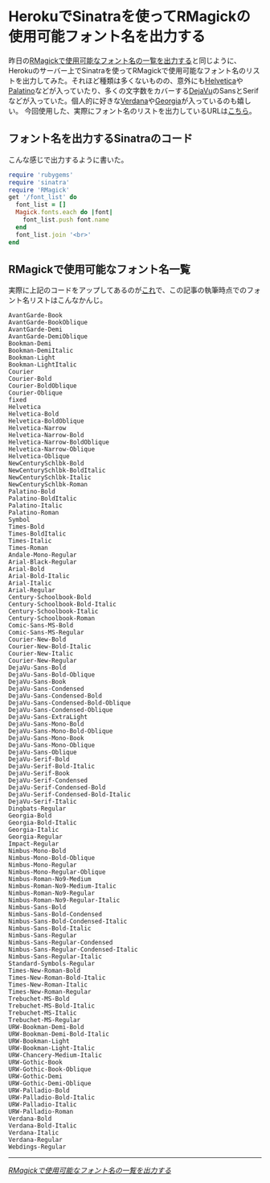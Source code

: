 # <span>HerokuでSinatraを使って</span><span>RMagickの使用可能フォント名を出力する</span>

昨日の[RMagickで使用可能なフォント名の一覧を出力する](/2011/04/11/ruby-rmagick-output-font-name-list)と同じように、Herokuのサーバー上でSinatraを使ってRMagickで使用可能なフォント名のリストを出力してみた。それほど種類は多くないものの、意外にも[Helvetica](http://ja.wikipedia.org/wiki/%E3%83%98%E3%83%AB%E3%83%99%E3%83%81%E3%82%AB)や[Palatino](http://ja.wikipedia.org/wiki/%E3%83%91%E3%83%A9%E3%83%86%E3%82%A3%E3%83%BC%E3%83%8E_(%E6%9B%B8%E4%BD%93))などが入っていたり、多くの文字数をカバーする[DejaVu](http://ja.wikipedia.org/wiki/DejaVu%E3%83%95%E3%82%A9%E3%83%B3%E3%83%88)のSansとSerifなどが入っていた。個人的に好きな[Verdana](http://ja.wikipedia.org/wiki/Verdana)や[Georgia](http://en.wikipedia.org/wiki/Georgia_(typeface))が入っているのも嬉しい。
今回使用した、実際にフォント名のリストを出力しているURLは[こちら](http://heroku-hello-world.heroku.com/font_list)。
<!-- READMORE -->


## フォント名を出力するSinatraのコード

こんな感じで出力するように書いた。

~~~ ruby
require 'rubygems'
require 'sinatra'
require 'RMagick'
get '/font_list' do
  font_list = []
  Magick.fonts.each do |font|
    font_list.push font.name
  end
  font_list.join '<br>'
end
~~~


## RMagickで使用可能なフォント名一覧
実際に上記のコードをアップしてあるのが[これ](http://heroku-hello-world.heroku.com/font_list)で、この記事の執筆時点でのフォント名リストはこんなかんじ。

~~~ text
AvantGarde-Book
AvantGarde-BookOblique
AvantGarde-Demi
AvantGarde-DemiOblique
Bookman-Demi
Bookman-DemiItalic
Bookman-Light
Bookman-LightItalic
Courier
Courier-Bold
Courier-BoldOblique
Courier-Oblique
fixed
Helvetica
Helvetica-Bold
Helvetica-BoldOblique
Helvetica-Narrow
Helvetica-Narrow-Bold
Helvetica-Narrow-BoldOblique
Helvetica-Narrow-Oblique
Helvetica-Oblique
NewCenturySchlbk-Bold
NewCenturySchlbk-BoldItalic
NewCenturySchlbk-Italic
NewCenturySchlbk-Roman
Palatino-Bold
Palatino-BoldItalic
Palatino-Italic
Palatino-Roman
Symbol
Times-Bold
Times-BoldItalic
Times-Italic
Times-Roman
Andale-Mono-Regular
Arial-Black-Regular
Arial-Bold
Arial-Bold-Italic
Arial-Italic
Arial-Regular
Century-Schoolbook-Bold
Century-Schoolbook-Bold-Italic
Century-Schoolbook-Italic
Century-Schoolbook-Roman
Comic-Sans-MS-Bold
Comic-Sans-MS-Regular
Courier-New-Bold
Courier-New-Bold-Italic
Courier-New-Italic
Courier-New-Regular
DejaVu-Sans-Bold
DejaVu-Sans-Bold-Oblique
DejaVu-Sans-Book
DejaVu-Sans-Condensed
DejaVu-Sans-Condensed-Bold
DejaVu-Sans-Condensed-Bold-Oblique
DejaVu-Sans-Condensed-Oblique
DejaVu-Sans-ExtraLight
DejaVu-Sans-Mono-Bold
DejaVu-Sans-Mono-Bold-Oblique
DejaVu-Sans-Mono-Book
DejaVu-Sans-Mono-Oblique
DejaVu-Sans-Oblique
DejaVu-Serif-Bold
DejaVu-Serif-Bold-Italic
DejaVu-Serif-Book
DejaVu-Serif-Condensed
DejaVu-Serif-Condensed-Bold
DejaVu-Serif-Condensed-Bold-Italic
DejaVu-Serif-Italic
Dingbats-Regular
Georgia-Bold
Georgia-Bold-Italic
Georgia-Italic
Georgia-Regular
Impact-Regular
Nimbus-Mono-Bold
Nimbus-Mono-Bold-Oblique
Nimbus-Mono-Regular
Nimbus-Mono-Regular-Oblique
Nimbus-Roman-No9-Medium
Nimbus-Roman-No9-Medium-Italic
Nimbus-Roman-No9-Regular
Nimbus-Roman-No9-Regular-Italic
Nimbus-Sans-Bold
Nimbus-Sans-Bold-Condensed
Nimbus-Sans-Bold-Condensed-Italic
Nimbus-Sans-Bold-Italic
Nimbus-Sans-Regular
Nimbus-Sans-Regular-Condensed
Nimbus-Sans-Regular-Condensed-Italic
Nimbus-Sans-Regular-Italic
Standard-Symbols-Regular
Times-New-Roman-Bold
Times-New-Roman-Bold-Italic
Times-New-Roman-Italic
Times-New-Roman-Regular
Trebuchet-MS-Bold
Trebuchet-MS-Bold-Italic
Trebuchet-MS-Italic
Trebuchet-MS-Regular
URW-Bookman-Demi-Bold
URW-Bookman-Demi-Bold-Italic
URW-Bookman-Light
URW-Bookman-Light-Italic
URW-Chancery-Medium-Italic
URW-Gothic-Book
URW-Gothic-Book-Oblique
URW-Gothic-Demi
URW-Gothic-Demi-Oblique
URW-Palladio-Bold
URW-Palladio-Bold-Italic
URW-Palladio-Italic
URW-Palladio-Roman
Verdana-Bold
Verdana-Bold-Italic
Verdana-Italic
Verdana-Regular
Webdings-Regular
~~~

* * *

<cite>[RMagickで使用可能なフォント名の一覧を出力する](/2011/04/11/ruby-rmagick-output-font-name-list)</cite>
